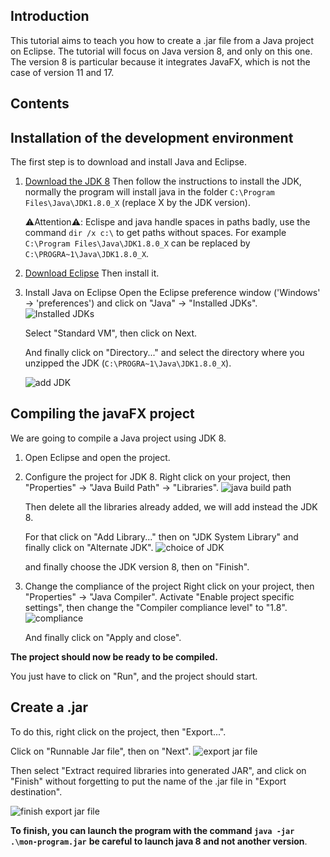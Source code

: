 ## Introduction

This tutorial aims to teach you how to create a .jar file from a Java project on Eclipse.
The tutorial will focus on Java version 8, and only on this one.
The version 8 is particular because it integrates JavaFX, which is not the case of version 11 and 17.

## Contents

## Installation of the development environment

The first step is to download and install Java and Eclipse.

1. [Download the JDK 8](https://www.oracle.com/java/technologies/javase/javase8u211-later-archive-downloads.html)
   Then follow the instructions to install the JDK, normally the program will install java in the folder `C:\Program Files\Java\JDK1.8.0_X` (replace X by the JDK version).

   ⚠️Attention⚠️: Eclispe and java handle spaces in paths badly, use the command `dir /x c:\` to get paths without spaces.
   For example `C:\Program Files\Java\JDK1.8.0_X` can be replaced by `C:\PROGRA~1\Java\JDK1.8.0_X`.

2. [Download Eclipse](https://www.eclipse.org/downloads/download.php?file=/technology/epp/downloads/release/mars/R/eclipse-java-luna-R-win32-x86_64.zip&mirror_id=101)
   Then install it.

3. Install Java on Eclipse
   Open the Eclipse preference window ('Windows' -> 'preferences') and click on "Java" -> "Installed JDKs".
   ![Installed JDKs](https://i.ibb.co/HPs8Tf5/installed-jre-ecplise.png)

   Select "Standard VM", then click on Next.

   And finally click on "Directory..." and select the directory where you unzipped the JDK (`C:\PROGRA~1\Java\JDK1.8.0_X`).

   ![add JDK](https://i.ibb.co/c1LzgHx/add-jre-eclipse.png)

## Compiling the javaFX project

We are going to compile a Java project using JDK 8.

1. Open Eclipse and open the project.

2. Configure the project for JDK 8.
   Right click on your project, then "Properties" -> "Java Build Path" -> "Libraries".
   ![java build path](https://i.ibb.co/Cs43jdH/java-build-path-eclipse.png)

   Then delete all the libraries already added, we will add instead the JDK 8.

   For that click on "Add Library..." then on "JDK System Library" and finally click on "Alternate JDK".
   ![choice of JDK](https://i.ibb.co/vdWmWgg/use-jre8.png)

   and finally choose the JDK version 8, then on "Finish".

3. Change the compliance of the project
   Right click on your project, then "Properties" -> "Java Compiler".
   Activate "Enable project specific settings", then change the "Compiler compliance level" to "1.8".
   ![compliance](https://i.ibb.co/WGp68C5/compliance-jre8.png)

   And finally click on "Apply and close".

**The project should now be ready to be compiled.**

You just have to click on "Run", and the project should start.

## Create a .jar

To do this, right click on the project, then "Export...".

Click on "Runnable Jar file", then on "Next".
![export jar file](https://i.ibb.co/FJ6mZh6/export-jar-eclipse.png)

Then select "Extract required libraries into generated JAR", and click on "Finish" without forgetting to put the name of the .jar file in "Export destination".

![finish export jar file](https://i.ibb.co/QFbG0SM/extract-libraries-eclipse.png)

**To finish, you can launch the program with the command `java -jar .\mon-program.jar`**
**be careful to launch java 8 and not another version**.
